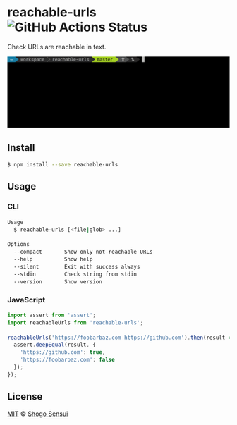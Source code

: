 # reachable-urls ![GitHub Actions Status](https://github.com/1000ch/reachable-urls/workflows/test/badge.svg?branch=main)

Check URLs are reachable in text.

![screenshot](screenshot.gif)

## Install

```bash
$ npm install --save reachable-urls
```

## Usage

### CLI

```bash
Usage
  $ reachable-urls [<file|glob> ...]

Options
  --compact       Show only not-reachable URLs
  --help          Show help
  --silent        Exit with success always
  --stdin         Check string from stdin
  --version       Show version
```

### JavaScript

```javascript
import assert from 'assert';
import reachableUrls from 'reachable-urls';

reachableUrls('https://foobarbaz.com https://github.com').then(result => {
  assert.deepEqual(result, {
    'https://github.com': true,
    'https://foobarbaz.com': false
  });
});
```

## License

[MIT](https://1000ch.mit-license.org) © [Shogo Sensui](https://github.com/1000ch)

